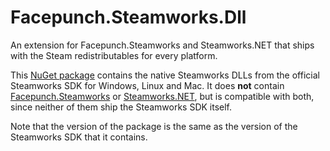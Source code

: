 # Facepunch.Steamworks.Dll
An extension for Facepunch.Steamworks and Steamworks.NET that ships with the Steam redistributables for every platform.

This [NuGet package](https://www.nuget.org/packages/Facepunch.Steamworks.Dll/) contains the native Steamworks DLLs from the official Steamworks SDK for Windows, Linux and Mac. It does **not** contain [Facepunch.Steamworks](https://www.nuget.org/packages/Facepunch.Steamworks/) or [Steamworks.NET](https://github.com/rlabrecque/Steamworks.NET), but is compatible with both, since neither of them ship the Steamworks SDK itself.

Note that the version of the package is the same as the version of the Steamworks SDK that it contains.